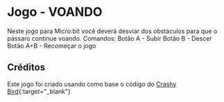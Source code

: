 # Jogo - VOANDO
Neste jogo para Micro:bit você deverá desviar dos obstáculos para que o pássaro continue voando.
Comandos:
Botão A - Subir
Botão B - Descer
Botão A+B - Recomeçar o jogo

## Créditos
Este jogo foi criado usando como base o código do [Crashy Bird](https://makecode.microbit.org/projects/crashy-bird){:target="_blank"}
